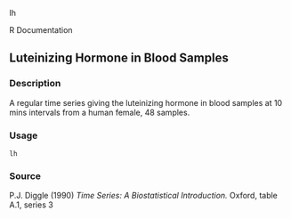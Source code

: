 lh

R Documentation

##  Luteinizing Hormone in Blood Samples

### Description

A regular time series giving the luteinizing hormone in blood samples at 10
mins intervals from a human female, 48 samples.

### Usage

    lh

### Source

P.J. Diggle (1990) _Time Series: A Biostatistical Introduction._ Oxford, table
A.1, series 3

